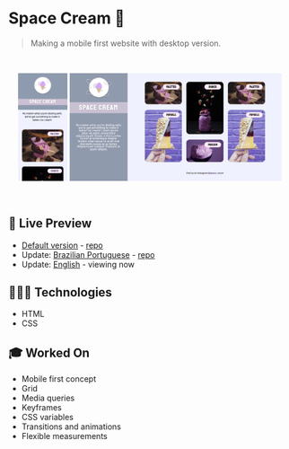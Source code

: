 # Space Cream 🍦

> Making a mobile first website with desktop version.

<br>

<p align="center">
  <img alt="Space cream home page photo." src="../../.github/space-cream-01.png" width="17.4%" />

  <img alt="Space cream home page photo." src="../../.github/space-cream-02.png" width="75%" />
</p>

<br>

## 📝 Live Preview 

- [Default version](https://diegommagno.com/github/rocketseat/explorer/stage-03/advanced-css/space-cream/en/) - [repo](https://github.com/diegommagno/rocketseat/tree/main/explorer/stage-03/advanced-css/space-cream)
- Update: [Brazilian Portuguese](https://diegommagno.com/github/rocketseat/explorer/stage-03/advanced-css/space-cream/update/pt-br/) - [repo](https://github.com/diegommagno/rocketseat/tree/main/explorer/stage-03/advanced-css/space-cream/update/pt-br/)
- Update: [English](https://diegommagno.com/github/rocketseat/explorer/stage-03/advanced-css/space-cream/update/en/) - viewing now


## 🧑🏻‍💻 Technologies

- HTML
- CSS

## 🎓 Worked On

- Mobile first concept
- Grid
- Media queries
- Keyframes
- CSS variables
- Transitions and animations
- Flexible measurements